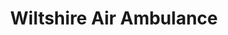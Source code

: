 ---
title: "Wiltshire Air Ambulance"
url: /devizes/wiltshire-air-ambulance/
shop: Gebrauchtwaren
---